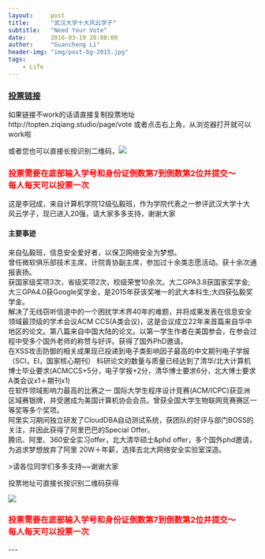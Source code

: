 ```yaml
---
layout:     post
title:      "武汉大学十大风云学子"
subtitle:   "Need Your Vote"
date:       2016-03-19 20:00:00
author:     "Guancheng Li"
header-img: "img/post-bg-2015.jpg"
tags:
    - Life
---
```

<h3><a href="http://topten.ziqiang.studio/page/vote">投票链接</a></h3>
<p>如果链接不work的话请直接复制投票地址 http://topten.ziqiang.studio/page/vote 或者点击右上角，从浏览器打开就可以work啦 </p>
<p>或者您也可以直接长按识别二维码，<img src="http://www.gcli.cn/img/vote_new.png"></img></p>
<h3 style="color: red">
投票需要在底部输入学号和身份证倒数第7到倒数第2位并提交～<br>
每人每天可以投票一次
</h3>
<p>这是李冠成，来自计算机学院12级弘毅班，作为学院代表之一参评武汉大学十大风云学子，现已进入20强，请大家多多支持，谢谢大家</p>
<h4>主要事迹</h4>
<p>来自弘毅班，信息安全爱好者，以保卫网络安全为梦想。<br>
曾任微软俱乐部技术主席，计院青协副主席，参加过十余类志愿活动。获十余次通报表扬。<br>
获国家级奖项3次，省级奖项2次，校级荣誉10余次。大二GPA3.8获国家奖学金;大三GPA4.0获Google奖学金，是2015年获该奖唯一的武大本科生;大四获弘毅奖学金。<br>
解决了无线窃听信道中的一个困扰学术界40年的难题，并将成果发表在信息安全领域最顶级的学术会议ACM CCS(A类会议)，这是会议成立22年来首篇来自华中地区的论文。第八篇来自中国大陆的论文。以第一学生作者在美国参会，在参会过程中受多个国外老师的称赞与好评。获得了国外PhD邀请。<br>
在XSS攻击防御的相关成果现已投递到电子类影响因子最高的中文期刊电子学报（SCI，EI，国家核心期刊）
科研论文的数量与质量已经达到了清华/北大计算机博士毕业要求(ACMCCS+5分，电子学报+2分，清华博士要求6分，北大博士要求A类会议x1＋期刊x1)<br>
在软件领域影响力最高的比赛之一 国际大学生程序设计竞赛(ACM/ICPC)获亚洲区域赛银牌，并受邀成为美国计算机协会会员。曾获全国大学生物联网竞赛赛区一等奖等多个奖项。<br>
阿里实习期间独立研发了CloudDBA自动测试系统，获团队的好评与部门BOSS的关注，并因此获得了阿里巴巴的Special Offer。<br>
腾讯、阿里、360安全实习offer，北大清华硕士&phd offer，多个国外phd邀请，为追求梦想放弃了阿里 20W＋年薪，选择去北大网络安全实验室深造。</p>
>请各位同学们多多支持~~谢谢大家
<p>投票地址可直接长按识别二维码获得</p>
<img src="http://www.gcli.cn/img/vote_new.png">
<h3 style="color: red">
投票需要在底部输入学号和身份证倒数第7到倒数第2位并提交～<br>
每人每天可以投票一次
</h3>
---

